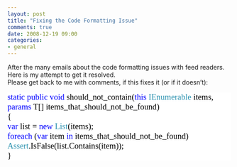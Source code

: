 ```yaml
---
layout: post
title: "Fixing the Code Formatting Issue"
comments: true
date: 2008-12-19 09:00
categories:
- general
---
```


After the many emails about the code formatting issues with feed readers. Here is my attempt to get it resolved.  
Please get back to me with comments, if this fixes it (or if it doesn’t):  <div style="font-size: 14pt; background: white; color: black; font-family: consolas">   <p style="margin: 0px"> <span style="color: blue">static</span> <span style="color: blue">public</span> <span style="color: blue">void</span> should_not_contain<T>(<span style="color: blue">this</span> <span style="color: #2b91af">IEnumerable</span><T> items, <span style="color: blue">params</span> T[] items_that_should_not_be_found)    <p style="margin: 0px"> {    <p style="margin: 0px"> <span style="color: blue">var</span> list = <span style="color: blue">new</span> <span style="color: #2b91af">List</span><T>(items);    <p style="margin: 0px"> <span style="color: blue">foreach</span> (<span style="color: blue">var</span> item <span style="color: blue">in</span> items_that_should_not_be_found) <span style="color: #2b91af">Assert</span>.IsFalse(list.Contains(item));    <p style="margin: 0px"> } </div>




